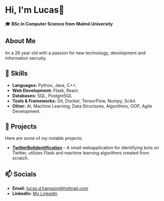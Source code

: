 # Hi, I'm Lucas👋  

🎓 **BSc in Computer Science from Malmö University**

## About Me  
Im a 26 year old with a passion for new technology, devolopment and information secruity.

## 🔧 Skills  
- **Languages:** Python, Java, C++.
- **Web Development:** Flask, React. 
- **Databases:** SQL, PostgreSQL
- **Tools & Frameworks:** Git, Docker, TensorFlow, Numpy, Scikit
- **Other:** AI, Machine Learning, Data Structures, Algorithms, OOP, Agile Development.

## 🚀 Projects  
Here are some of my notable projects:  
- **[TwitterBotIdentification]([link](https://github.com/lucasvonhagen/TwitterBotIdentification))** – A small webapplication for identifying bots on Twitter, utilizes Flask and machine learning algorithms created from scratch. 

## 📫 Socials
- **Email:** [lucas.d.hansson@hotmail.com](mailto:lucas.d.hansson@hotmail.com)  
- **LinkedIn:** [My LinkedIn](https://www.linkedin.com/in/lucas-hansson-b97027264/)
